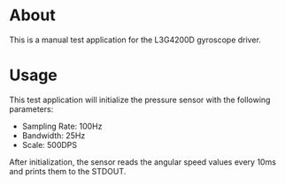 # About
This is a manual test application for the L3G4200D gyroscope driver.

# Usage
This test application will initialize the pressure sensor with the following parameters:
 - Sampling Rate: 100Hz
 - Bandwidth:     25Hz
 - Scale:         500DPS

After initialization, the sensor reads the angular speed values every 10ms
and prints them to the STDOUT.
